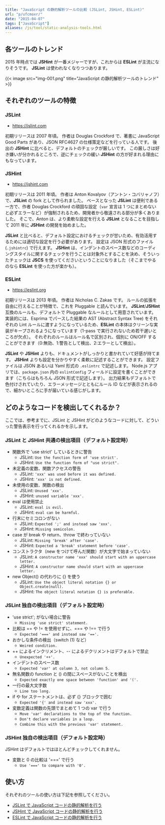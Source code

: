 ```yaml
---
title: "JavaScript の静的解析ツールの比較 (JSLint, JSHint, ESLint)"
url: "p/ufcmoxr/"
date: "2015-04-07"
tags: ["JavaScript"]
aliases: /js/tool/static-analysis-tools.html
---
```


各ツールのトレンド
----

2015 年時点では __JSHint__ が一番メジャーですが、これからは __ESLint__ が主流になりそうです。
__JSLint__ は使われなくなりつつあります。

{{< image src="img-001.png" title="JavaScript の静的解析ツールのトレンド" >}}


それぞれのツールの特徴
----

### JSLint

- https://jslint.com

初期リリースは 2007 年頃。
作者は Douglas Crockford で、著書に JavaScript Good Parts があり、JSON RFC4627 の仕様策定などを行っている人です。
後出の **JSHint** に比べると、デフォルトのチェックが厳しいです。
この厳しさは好き嫌いが分かれるところで、逆にチェックの緩い **JSHint** の方が好まれる理由にもなっています。

### JSHint

- https://jshint.com

初期リリースは 2011 年頃。
作者は Anton Kovalyov（アントン・コバリャノフ）で、**JSLint** の fork として作られました。
ベースとなった **JSLint** は便利である一方で、作者 Douglas Crockford の頑固な設定（`var` 宣言は 1 つにまとめないと必ずエラーなど）が強制されるため、開発者から敬遠される部分が多くありました。
そこで、Anton は、より柔軟な設定を行える **JSLint** となることを目指して 2011 年に **JSHint** の開発を始めました。

**JSLint** と比べると、デフォルト設定におけるチェックが甘いため、有効活用するためには適切な設定を行う必要があります。
設定は JSON 形式のファイル (`.jshintrc`) で行えます。
**JSHint** は、インデントのスペース数などのコーディングスタイルに関するチェックを行うことは対象外とすることを決め、そういったチェックは **JSCS** を使ってくださいということになりました（そこまでやるのなら **ESLint** を使った方が楽かも）。

### ESLint

- https://eslint.org

初期リリースは 2013 年頃。
作者は Nicholas C. Zakas です。
ルールの拡張を自由に行えることが特徴で、これを Pluggable と読んでいます。
**JSLint**/**JSHint** 互換のルールも、デフォルトで Pluggable なルールとして用意されています。
実装的には、Esprima でパースした結果の AST (Abstract Syntax Tree) をそれぞれの Lint ルールに渡すようになっているため、**ESLint** の本体はクリーンな実装がキープされるようになっています（1-pass で実行されないため若干遅いところが欠点）。
それぞれのルールはルール名で区別され、個別に ON/OFF することができます（0:無効、1:警告として検出、2:エラーとして検出）。

**JSLint** や **JSHint** よりも、ドキュメントがしっかりと書かれていて好感が持てます。
**JSHint** よりも設定を分かりやすく柔軟に記述することができます。
設定ファイルは JSON あるいは Yaml 形式の `.eslintrc` で記述します。
Node.js アプリでは、`package.json` 内の `eslintConfig` フィールドに設定を書くことができます（こちらはもちろん JSON 形式で記述します）。
出力結果もデフォルトで色付けされていたり、エラーメッセージとともにルール ID などが表示されるので、細かいところに手が届いている感じがします。


どのようなコードを検出してくれるか？
----

ここでは、参考までに、JSLint と JSHint がどのようなコードに対して、どういった警告表示を行ってくれるかを示します。

### JSLint と JSHint 共通の検出項目（デフォルト設定時）

* 関数外で 'use strict' しているときに警告
  * JSLint: `Use the function form of 'use strict'.`
  * JSHint: `Use the function form of "use strict".`
* 未定義の変数、関数アクセスの警告
  * JSLint: `'xxx' was used before it was defined.`
  * JSHint: `'xxx' is not defined.`
* 未使用の変数、関数の検出
  * JSLint: `Unused 'xxx'.`
  * JSHint: `unused variable 'xxx'.`
* eval は使用禁止
  * JSLint: `eval is evil.`
  * JSHint: `eval can be harmful.`
* 行末にセミコロンがない
  * JSLint: `Expected ';' and instead saw 'xxx'.`
  * JSHint: `Missing semicolon.`
* case が break や return、throw で終わっていない
  * JSLint: `Missing 'break' after 'case'.`
  * JSHint: `Expected a 'break' statement before 'case'.`
* コンストラクタ（new をつけて呼んだ関数）が大文字で始まっていない
  * JSLint: `A constructor name 'xxx' should start with an uppercase letter.`
  * JSHint: `A constructor name should start with an uppercase letter.`
* new Object() の代わりに {} を使う
  * JSLint: `Use the object literal notation {} or Object.create(null).`
  * JSHint: `The object literal notation {} is preferable.`

### JSLint 独自の検出項目（デフォルト設定時）

* 'use strict'; がない場合に警告
  * `Missing 'use strict' statement.`
* 比較は == や != を使用せずに、=== や !== で行う
  * `Expected '===' and instead saw '=='.`
* おかしな条件の検出（switch (1) など）
  * `Weired condition.`
* ++ によるインクリメント、-- によるデクリメントはデフォルトで禁止
  * `Unexpected '++'.`
* インデントのスペース数
  * `Expected 'var' at column 3, not column 5.`
* 無名関数の function と () の間にスペースがないことを検出
  * `Expected exactly one space between 'function' and '('.`
* 一行の最大文字数
  * `Line too long.`
* if や for ステートメントは、必ず {} ブロックで囲む
  * `Expected '{' and instead saw 'xxx'.`
* 変数定義は関数の先頭でまとめて 1 つの var で行う
  * `Move 'var' declarations to the top of the function.`
  * `Don't declare variables in a loop.`
  * `Combine this with the previous 'var' statement.`

### JSHint 独自の検出項目（デフォルト設定時）

JSHint はデフォルトではほとんどチェックしてくれません。

* 変数と 0 の比較は '===' で行う
  * `Use '===' to compare with '0'.`


使い方
----

それぞれのツールの使い方は下記を参照してください。

- [JSLint で JavaScript コードの静的解析を行う](/p/os3jvi6/)
- [JSHint で JavaScript コードの静的解析を行う](/p/y7o9g7a/)
- [ESLint で JavaScript コードの静的解析を行う](/p/s8i5cr9/)

